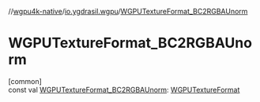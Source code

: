 //[wgpu4k-native](../../index.md)/[io.ygdrasil.wgpu](index.md)/[WGPUTextureFormat_BC2RGBAUnorm](-w-g-p-u-texture-format_-b-c2-r-g-b-a-unorm.md)

# WGPUTextureFormat_BC2RGBAUnorm

[common]\
const val [WGPUTextureFormat_BC2RGBAUnorm](-w-g-p-u-texture-format_-b-c2-r-g-b-a-unorm.md): [WGPUTextureFormat](-w-g-p-u-texture-format/index.md)